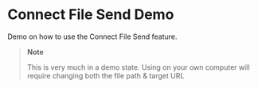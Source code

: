# Connect File Send Demo
Demo on how to use the Connect File Send feature.

> **Note**
>
> This is very much in a demo state. Using on your own computer will require changing both the file path & target URL
